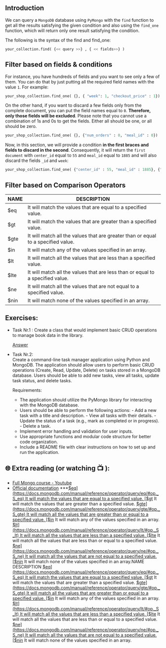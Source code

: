 ## Introduction
We can query a `MongoDB` database using `PyMongo` with the `find` function to get all the results satisfying the given condition and also using the `find_one` function, which will return only one result satisfying the condition.

The following is the syntax of the find and find_one:

```python
your_collection.find( {<< query >>} , { << fields>>} )
```

## Filter based on fields & conditions

For instance, you have hundreds of fields and you want to see only a few of them. You can do that by just putting all the required field names with the value `1`. For example:

```python
your_shop_collection.find_one( {}, { "week": 1, "checkout_price" : 1})
```

On the other hand, if you want to discard a few fields only from the complete document, you can put the field names equal to `0`. **Therefore, only those fields will be excluded**. Please note that you cannot use a combination of 1s and 0s to get the fields. Either all should be one, or all should be zero.

```python
your_shop_collection.find_one( {}, {"num_orders" : 0, "meal_id" : 0})
```

Now, in this section, we will provide a condition **in the first braces and fields to discard in the second**. Consequently, it will return the `first document` with `center_id` equal to `55` and `meal_id` equal to `1885` and will also discard the fields `_id` and `week`:

```python
your_shop_collection.find_one( {"center_id" : 55, "meal_id" : 1885}, {"_id" : 0, "week" : 0} )
```

## Filter based on Comparison Operators

<html><body>
<!--StartFragment-->

NAME | DESCRIPTION
-- | --
$eq | It will match the values that are equal to a specified value.
$gt | It will match the values that are greater than a specified value.
$gte | It will match all the values that are greater than or equal to a specified value.
$in | It will match any of the values specified in an array.
$lt | It will match all the values that are less than a specified value.
$lte | It will match all the values that are less than or equal to a specified value.
$ne | It will match all the values that are not equal to a specified value.
$nin | It will match none of the values specified in an array.

<!--EndFragment-->
</body>
</html>

## Exercises: 

* Task Nr.1 :
  Create a class that would implement basic CRUD operations to manage book data in the library.
 
  [Answer](https://github.com/CodeAcademy-Online/python-new-material-level2/wiki/Z:-Exercise-answers.#task-nr-1-6) 

* Task Nr.2:  
  Create a command-line task manager application using Python and MongoDB. The application should allow users to perform basic CRUD operations (Create, 
  Read, Update, Delete) on tasks stored in a MongoDB database. Users should be able to add new tasks, view all tasks, update task status, and delete 
  tasks.
 
  Requirements:

  - The application should utilize the PyMongo library for interacting with the MongoDB database.
  - Users should be able to perform the following actions:
        - Add a new task with a title and description.
        - View all tasks with their details.
        - Update the status of a task (e.g., mark as completed or in progress).
        - Delete a task.
   - Implement error handling and validation for user inputs.
   - Use appropriate functions and modular code structure for better code organization.
   - Include a README file with clear instructions on how to set up and run the application.

 

## 🌐  Extra reading (or watching 📺 ):

* [Full Mongo course - Youtube](https://www.youtube.com/watch?v=c2M-rlkkT5o)
* [Official documentation](https://www.mongodb.com/docs/)
***[$eq](https://docs.mongodb.com/manual/reference/operator/query/eq/#op._S_eq) 	It will match the values that are equal to a specified value.
[$gt](https://docs.mongodb.com/manual/reference/operator/query/gt/#op._S_gt) 	It will match the values that are greater than a specified value.
[$gte](https://docs.mongodb.com/manual/reference/operator/query/gte/#op._S_gte) 	It will match all the values that are greater than or equal to a specified value.
[$in](https://docs.mongodb.com/manual/reference/operator/query/in/#op._S_in) 	It will match any of the values specified in an array.
[$lt](https://docs.mongodb.com/manual/reference/operator/query/lt/#op._S_lt) 	It will match all the values that are less than a specified value.
[$lte](https://docs.mongodb.com/manual/reference/operator/query/lte/#op._S_lte) 	It will match all the values that are less than or equal to a specified value.
[$ne](https://docs.mongodb.com/manual/reference/operator/query/ne/#op._S_ne) 	It will match all the values that are not equal to a specified value.
[$nin](https://docs.mongodb.com/manual/reference/operator/query/nin/#op._S_nin) 	It will match none of the values specified in an array.NAME 	DESCRIPTION
[$eq](https://docs.mongodb.com/manual/reference/operator/query/eq/#op._S_eq) 	It will match the values that are equal to a specified value.
[$gt](https://docs.mongodb.com/manual/reference/operator/query/gt/#op._S_gt) 	It will match the values that are greater than a specified value.
[$gte](https://docs.mongodb.com/manual/reference/operator/query/gte/#op._S_gte) 	It will match all the values that are greater than or equal to a specified value.
[$in](https://docs.mongodb.com/manual/reference/operator/query/in/#op._S_in) 	It will match any of the values specified in an array.
[$lt](https://docs.mongodb.com/manual/reference/operator/query/lt/#op._S_lt) 	It will match all the values that are less than a specified value.
[$lte](https://docs.mongodb.com/manual/reference/operator/query/lte/#op._S_lte) 	It will match all the values that are less than or equal to a specified value.
[$ne](https://docs.mongodb.com/manual/reference/operator/query/ne/#op._S_ne) 	It will match all the values that are not equal to a specified value.
[$nin](https://docs.mongodb.com/manual/reference/operator/query/nin/#op._S_nin) 	It will match none of the values specified in an array.